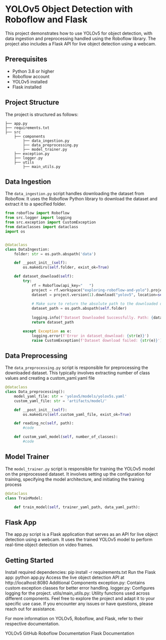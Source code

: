  # YOLOv5 Object Detection with Roboflow and Flask

This project demonstrates how to use YOLOv5 for object detection, with data ingestion and preprocessing handled using the Roboflow library. The project also includes a Flask API for live object detection using a webcam.

## Prerequisites

- Python 3.8 or higher
- Roboflow account
- YOLOv5 installed
- Flask installed

## Project Structure

The project is structured as follows:

```
├── app.py
├── requirements.txt
├── src
    ├── components
        ├── data_ingestion.py
        ├── data_preprocessing.py
        ├── model_trainer.py
    ├── exception.py
    ├── logger.py
    ├── utils
        ├── main_utils.py
```

## Data Ingestion

The `data_ingestion.py` script handles downloading the dataset from Roboflow. It uses the Roboflow Python library to download the dataset and extract it to a specified folder.

```python
from roboflow import Roboflow 
from src.logger import logging  
from src.exception import CustomException
from dataclasses import dataclass
import os


@dataclass
class DataIngestion:
    folder: str = os.path.abspath('data')

    def __post_init__(self):
        os.makedirs(self.folder, exist_ok=True)

    def dataset_download(self):
        try:
            rf = Roboflow(api_key="   ")
            project = rf.workspace("exploring-roboflow-and-yolo").project("sign-detection-78n0m") 
            dataset = project.version(1).download("yolov5", location=self.folder)
            
            # Make sure to return the absolute path to the downloaded data
            dataset_path = os.path.abspath(self.folder)
            
            logging.info(f'Dataset Downloaded Successfully. Path: {dataset_path}')
            return dataset_path

        except Exception as e:
            logging.error(f'Error in dataset_download: {str(e)}')
            raise CustomException(f'Dataset download failed: {str(e)}')
```

## Data Preprocessing

The `data_preprocessing.py` script is responsible for preprocessing the downloaded dataset. This typically involves extracting number of class values and creating a custom_yaml.yaml
file

```python
@dataclass
class Data_preprocessing():
    model_yaml_file: str = 'yolov5/models/yolov5s.yaml'
    custom_yaml_file: str = 'artifacts/model/'

    def __post_init__(self):
        os.makedirs(self.custom_yaml_file, exist_ok=True)

    def reading_nc(self, path):
        #code

    def custom_yaml_model(self, number_of_classes):
        #code
```

## Model Trainer

The `model_trainer.py` script is responsible for training the YOLOv5 model on the preprocessed dataset. It involves setting up the configuration for training, specifying the model architecture, and initiating the training process

```python
@dataclass
class TrainModel:

    def train_model(self, trainer_yaml_path, data_yaml_path):
````

## Flask App
The app.py script is a Flask application that serves as an API for live object detection using a webcam. It uses the trained YOLOv5 model to perform real-time object detection on video frames.

## Getting Started
Install required dependencies: pip install -r requirements.txt
Run the Flask app: python app.py
Access the live object detection API at http://localhost:8080
Additional Components
exception.py: Contains custom exception classes for better error handling.
logger.py: Configures logging for the project.
utils/main_utils.py: Utility functions used across different components.
Feel free to explore the project and adapt it to your specific use case. If you encounter any issues or have questions, please reach out for assistance.

For more information on YOLOv5, Roboflow, and Flask, refer to their respective documentation.

YOLOv5 GitHub
Roboflow Documentation
Flask Documentation